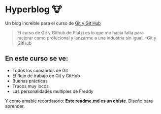 # Hyperblog 🐮
Un blog increible para el curso de [Git y Git Hub](https://platzi.com)
>El curso de Git y Github de Platzi es lo que me hacia falta para mejorar como profecional y lanzarme a una industria sin igual.
> -Git y GitHub

## En este curso se ve:
* Todos los comandos de Git
* El flujo de trabajo en Git y GitHub
* Buenas prácticas
* Trucos muy locos
* Las personalidades multiples de Freddy

Y como amable recordatorio: **Este readme.md es un chiste**. Diseño para aprender.